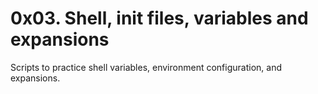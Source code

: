 # 0x03. Shell, init files, variables and expansions

Scripts to practice shell variables, environment configuration, and expansions.

